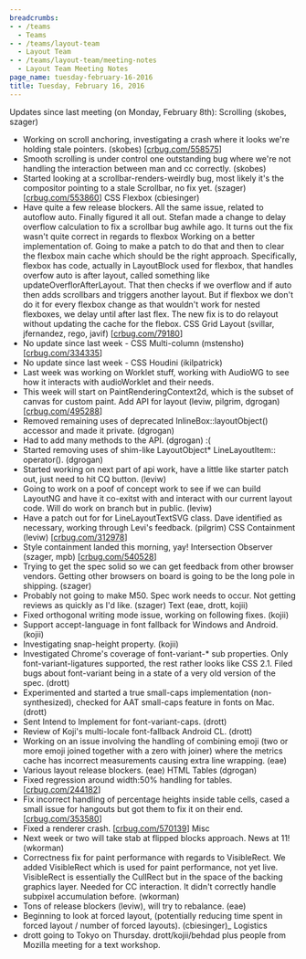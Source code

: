 ```yaml
---
breadcrumbs:
- - /teams
  - Teams
- - /teams/layout-team
  - Layout Team
- - /teams/layout-team/meeting-notes
  - Layout Team Meeting Notes
page_name: tuesday-february-16-2016
title: Tuesday, February 16, 2016
---
```


Updates since last meeting (on Monday, February 8th):
Scrolling (skobes, szager)
- Working on scroll anchoring, investigating a crash where it looks
we're holding stale pointers. (skobes)
\[[crbug.com/558575](http://crbug.com/558575)\]
- Smooth scrolling is under control one outstanding bug where
we're not handling the interaction between man and cc correctly. (skobes)
- Started looking at a scrollbar-renders-weirdly
bug, most likely it's the compositor pointing to a stale Scrollbar,
no fix yet. (szager) \[[crbug.com/553860](http://crbug.com/553860)\]
CSS Flexbox (cbiesinger)
- Have quite a few release blockers. All the same issue, related to
autoflow auto. Finally figured it all out. Stefan made a change to delay
overflow calculation to fix a scrollbar bug awhile ago. It turns out the
fix wasn't quite correct in regards to flexbox Working on a better
implementation of. Going to make a patch to do that and then to clear
the flexbox main cache which should be the right approach.
Specifically, flexbox has code, actually in LayoutBlock used for
flexbox, that handles overfow auto is after layout, called something
like updateOverflorAfterLayout. That then checks if we overflow and if
auto then adds scrollbars and triggers another layout. But if flexbox
we don't do it for every flexbox change as that wouldn't work for
nested flexboxes, we delay until after last flex. The new fix is to
do relayout without updating the cache for the flebox.
CSS Grid Layout (svillar, jfernandez, rego, javif)
\[[crbug.com/79180](http://crbug.com/79180)\]
- No update since last week -
CSS Multi-column (mstensho) \[[crbug.com/334335](http://crbug.com/334335)\]
- No update since last week -
CSS Houdini (ikilpatrick)
- Last week was working on Worklet stuff, working with AudioWG to see
how it interacts with audioWorklet and their needs.
- This week will start on PaintRenderingContext2d, which is the subset
of canvas for custom paint.
Add API for layout (leviw, pilgrim, dgrogan)
\[[crbug.com/495288](http://crbug.com/495288)\]
- Removed remaining uses of deprecated InlineBox::layoutObject()
accessor and made it private. (dgrogan)
- Had to add many methods to the API. (dgrogan) :(
- Started removing uses of shim-like LayoutObject\* LineLayoutItem::
operator(). (dgrogan)
- Started working on next part of api work, have a little like starter
patch out, just need to hit CQ button. (leviw)
- Going to work on a poof of concept work to see if we can build
LayoutNG and have it co-exitst with and interact with our current
layout code. Will do work on branch but in public. (leviw)
- Have a patch out for for LineLayoutTextSVG class. Dave identified as
necessary, working through Levi's feedback. (pilgrim)
CSS Containment (leviw) \[[crbug.com/312978](http://crbug.com/312978)\]
- Style containment landed this morning, yay!
Intersection Observer (szager, mpb)
\[[crbug.com/540528](http://crbug.com/540528)\]
- Trying to get the spec solid so we can get feedback from other
browser vendors. Getting other browsers on board is going to be the
long pole in shipping. (szager)
- Probably not going to make M50. Spec work needs to occur. Not getting
reviews as quickly as I'd like. (szager)
Text (eae, drott, kojii)
- Fixed orthogonal writing mode issue, working on following fixes.
(kojii)
- Support accept-language in font fallback for Windows and Android.
(kojii)
- Investigating snap-height property. (kojii)
- Investigated Chrome's coverage of font-variant-\* sub properties. Only
font-variant-ligatures supported, the rest rather looks like CSS 2.1.
Filed bugs about font-variant being in a state of a very old version
of the spec. (drott)
- Experimented and started a true small-caps implementation (non-
synthesized), checked for AAT small-caps feature in fonts on Mac.
(drott)
- Sent Intend to Implement for font-variant-caps. (drott)
- Review of Koji's multi-locale font-fallback Android CL. (drott)
- Working on an issue involving the handling of combining emoji (two or
more emoji joined together with a zero with joiner) where the metrics
cache has incorrect measurements causing extra line wrapping. (eae)
- Various layout release blockers. (eae)
HTML Tables (dgrogan)
- Fixed regression around width:50% handling for tables.
\[[crbug.com/244182](http://crbug.com/244182)\]
- Fix incorrect handling of percentage heights inside table cells,
cased a small issue for hangouts but got them to fix it on their end.
\[[crbug.com/353580](http://crbug.com/353580)\]
- Fixed a renderer crash. \[[crbug.com/570139](http://crbug.com/570139)\]
Misc
- Next week or two will take stab at flipped blocks approach.
News at 11! (wkorman)
- Correctness fix for paint performance with regards to VisibleRect. We
added VisibleRect which is used for paint performance, not yet live.
VisibleRect is essentially the CullRect but in the space of the
backing graphics layer. Needed for CC interaction. It didn't correctly
handle subpixel accumulation before. (wkorman)
- Tons of release blockers (leviw), will try to rebalance. (eae)
- Beginning to look at forced layout, (potentially reducing time spent
in forced layout / number of forced layouts). (cbiesinger)_
Logistics
- drott going to Tokyo on Thursday. drott/kojii/behdad plus people from
Mozilla meeting for a text workshop.
